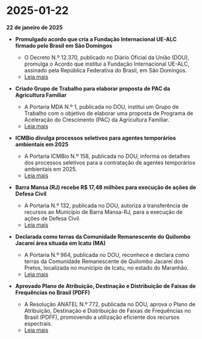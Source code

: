 # 2025-01-22

**22 de janeiro de 2025**

- **Promulgado acordo que cria a Fundação Internacional UE-ALC firmado pelo Brasil em São Domingos**
  - O Decreto N.º 12.370, publicado no Diário Oficial da União (DOU), promulga o Acordo que institui a Fundação Internacional UE-ALC, assinado pela República Federativa do Brasil, em São Domingos.
  - [Leia mais](https://www.in.gov.br/web/dou/-/decreto-n-12.370-de-21-de-janeiro-de-2025-608215488)

- **Criado Grupo de Trabalho para elaborar proposta de PAC da Agricultura Familiar**
  - A Portaria MDA N.º 1, publicada no DOU, institui um Grupo de Trabalho com o objetivo de elaborar uma proposta de Programa de Aceleração do Crescimento (PAC) da Agricultura Familiar.
  - [Leia mais](https://www.in.gov.br/web/dou/-/portaria-mda-n-1-de-21-de-janeiro-de-2025-608234422)

- **ICMBio divulga processos seletivos para agentes temporários ambientais em 2025**
  - A Portaria ICMBio N.º 158, publicada no DOU, informa os detalhes dos processos seletivos para a contratação de agentes temporários ambientais em 2025.
  - [Leia mais](https://www.in.gov.br/web/dou/-/portaria-diplan/icmbio-n-158-de-20-de-janeiro-de-2025-608242047)

- **Barra Mansa (RJ) recebe R$ 17,48 milhões para execução de ações de Defesa Civil**
  - A Portaria N.º 132, publicada no DOU, autoriza a transferência de recursos ao Município de Barra Mansa-RJ, para a execução de ações de Defesa Civil.
  - [Leia mais](https://www.in.gov.br/web/dou/-/portaria-n-132-de-21-de-janeiro-de-2025-608236846)

- **Declarada como terras da Comunidade Remanescente do Quilombo Jacareí área situada em Icatu (MA)**
  - A Portaria N.º 964, publicada no DOU, reconhece e declara como terras da Comunidade Remanescente de Quilombo Jacareí dos Pretos, localizada no município de Icatu, no estado do Maranhão.
  - [Leia mais](https://www.in.gov.br/web/dou/-/portaria-n-964-de-21-de-janeiro-de-2025-608241671)

- **Aprovado Plano de Atribuição, Destinação e Distribuição de Faixas de Frequências no Brasil (PDFF)**
  - A Resolução ANATEL N.º 772, publicada no DOU, aprova o Plano de Atribuição, Destinação e Distribuição de Faixas de Frequências no Brasil (PDFF), promovendo a utilização eficiente dos recursos espectrais.
  - [Leia mais](https://www.in.gov.br/web/dou/-/resolucao-anatel-n-772-de-16-de-janeiro-de-2025-608240962)